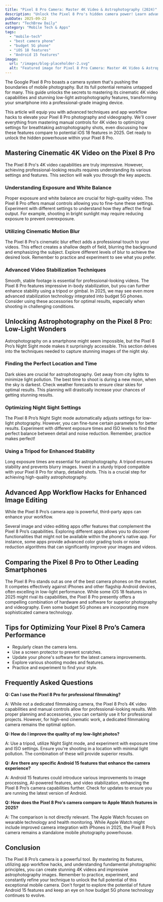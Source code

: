 ```yaml
---
title: "Pixel 8 Pro Camera: Master 4K Video & Astrophotography (2024)"
description: "Unlock the Pixel 8 Pro's hidden camera power! Learn advanced techniques for stunning 4K video & astrophotography, even in low light.  Master app workflows & discover the best camera phone features. Read now!"
pubDate: 2025-09-22
author: "TechBrew Daily"
category: "Mobile Tech & Apps"
tags:
  - "mobile-tech"
  - "best camera phone"
  - "budget 5G phone"
  - "iOS 18 features"
  - "Android 15 features"
image:
  url: "/images/blog-placeholder-2.svg"
  alt: "Featured image for Pixel 8 Pro Camera: Master 4K Video & Astrophotography (2024)"
---
```


The Google Pixel 8 Pro boasts a camera system that's pushing the boundaries of mobile photography.  But its full potential remains untapped for many.  This guide unlocks the secrets to mastering its cinematic 4K video capabilities and stunning low-light astrophotography features, transforming your smartphone into a professional-grade imaging device.

This article will equip you with advanced techniques and app workflow hacks to elevate your Pixel 8 Pro photography and videography.  We'll cover everything from mastering manual controls for 4K video to optimizing settings for breathtaking astrophotography shots, even discussing how these features compare to potential iOS 18 features in 2025.  Get ready to unlock the hidden powerhouse within your Pixel 8 Pro.


## Mastering Cinematic 4K Video on the Pixel 8 Pro

The Pixel 8 Pro's 4K video capabilities are truly impressive.  However, achieving professional-looking results requires understanding its various settings and features.  This section will walk you through the key aspects.

### Understanding Exposure and White Balance

Proper exposure and white balance are crucial for high-quality video.  The Pixel 8 Pro offers manual controls allowing you to fine-tune these settings.  Experiment with different settings to understand how they affect the final output.  For example, shooting in bright sunlight may require reducing exposure to prevent overexposure.

### Utilizing Cinematic Motion Blur

The Pixel 8 Pro's cinematic blur effect adds a professional touch to your videos.  This effect creates a shallow depth of field, blurring the background and emphasizing the subject.  Explore different levels of blur to achieve the desired look.  Remember to practice and experiment to see what you prefer.

### Advanced Video Stabilization Techniques

Smooth, stable footage is essential for professional-looking videos.  The Pixel 8 Pro features impressive in-body stabilization, but you can further enhance stability using a tripod or gimbal.  In 2025, we may see even more advanced stabilization technology integrated into budget 5G phones.  Consider using these accessories for optimal results, especially when shooting in challenging conditions.


## Unlocking Astrophotography on the Pixel 8 Pro: Low-Light Wonders

Astrophotography on a smartphone might seem impossible, but the Pixel 8 Pro’s Night Sight mode makes it surprisingly accessible.  This section delves into the techniques needed to capture stunning images of the night sky.

### Finding the Perfect Location and Time

Dark skies are crucial for astrophotography.  Get away from city lights to minimize light pollution.  The best time to shoot is during a new moon, when the sky is darkest.  Check weather forecasts to ensure clear skies for optimal results.  This planning will drastically increase your chances of getting stunning results.

### Optimizing Night Sight Settings

The Pixel 8 Pro’s Night Sight mode automatically adjusts settings for low-light photography.  However, you can fine-tune certain parameters for better results.  Experiment with different exposure times and ISO levels to find the perfect balance between detail and noise reduction.  Remember, practice makes perfect!

### Using a Tripod for Enhanced Stability

Long exposure times are essential for astrophotography.  A tripod ensures stability and prevents blurry images.  Invest in a sturdy tripod compatible with your Pixel 8 Pro for sharp, detailed shots.  This is a crucial step for achieving high-quality astrophotography.


## Advanced App Workflow Hacks for Enhanced Image Editing

While the Pixel 8 Pro’s camera app is powerful, third-party apps can enhance your workflow.

Several image and video editing apps offer features that complement the Pixel 8 Pro’s capabilities.  Exploring different apps allows you to discover functionalities that might not be available within the phone's native app.  For instance, some apps provide advanced color grading tools or noise reduction algorithms that can significantly improve your images and videos.

## Comparing the Pixel 8 Pro to Other Leading Smartphones

The Pixel 8 Pro stands out as one of the best camera phones on the market. It competes effectively against iPhones and other flagship Android devices, often excelling in low-light performance. While some iOS 18 features in 2025 might rival its capabilities, the Pixel 8 Pro presently offers a compelling combination of hardware and software for superior photography and videography. Even some budget 5G phones are incorporating more sophisticated camera technology.


## Tips for Optimizing Your Pixel 8 Pro’s Camera Performance

* Regularly clean the camera lens.
* Use a screen protector to prevent scratches.
* Update your phone's software for the latest camera improvements.
* Explore various shooting modes and features.
* Practice and experiment to find your style.



## Frequently Asked Questions

**Q: Can I use the Pixel 8 Pro for professional filmmaking?**

A:  While not a dedicated filmmaking camera, the Pixel 8 Pro’s 4K video capabilities and manual controls allow for professional-looking results.  With proper planning and accessories, you can certainly use it for professional projects.  However, for high-end cinematic work, a dedicated filmmaking camera remains the optimal option.

**Q: How do I improve the quality of my low-light photos?**

A:  Use a tripod, utilize Night Sight mode, and experiment with exposure time and ISO settings.  Ensure you're shooting in a location with minimal light pollution.  The combination of these will provide superior results.

**Q:  Are there any specific Android 15 features that enhance the camera experience?**

A: Android 15 features could introduce various improvements to image processing, AI-powered features, and video stabilization, enhancing the Pixel 8 Pro’s camera capabilities further.  Check for updates to ensure you are running the latest version of Android.

**Q: How does the Pixel 8 Pro's camera compare to Apple Watch features in 2025?**

A:  The comparison is not directly relevant. The Apple Watch focuses on wearable technology and health monitoring.  While Apple Watch might include improved camera integration with iPhones in 2025, the Pixel 8 Pro’s camera remains a standalone mobile photography powerhouse.


## Conclusion

The Pixel 8 Pro’s camera is a powerful tool.  By mastering its features, utilizing app workflow hacks, and understanding fundamental photographic principles, you can create stunning 4K videos and impressive astrophotography images.  Remember to practice, experiment, and constantly refine your technique to unlock the full potential of this exceptional mobile camera.  Don't forget to explore the potential of future Android 15 features and keep an eye on how budget 5G phone technology continues to evolve.